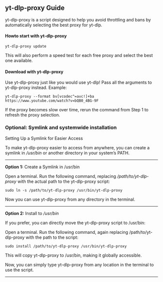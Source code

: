 ## yt-dlp-proxy Guide

yt-dlp-proxy is a script designed to help you avoid throttling and bans by automatically selecting the best proxy for yt-dlp. 

#### Howto start with yt-dlp-proxy

```yt-dlp-proxy update```

This will also perform a speed test for each free proxy and select the best one available.

#### Download with yt-dlp-proxy
Use yt-dlp-proxy just like you would use yt-dlp! Pass all the arguments to yt-dlp-proxy instead.
Example:

```yt-dlp-proxy --format bv[vcodec^=avc!]+ba https://www.youtube.com/watch?v=bQB0_4BG-9F```

If the proxy becomes slow over time, rerun the command from Step 1 to refresh the proxy selection.

### Optional: Symlink and systemwide installation
Setting Up a Symlink for Easier Access

To make yt-dlp-proxy easier to access from anywhere, you can create a symlink in */usr/bin* or another directory in your system’s PATH.
___

**Option 1:** Create a Symlink in /usr/bin

Open a terminal.
Run the following command, replacing */path/to/yt-dlp-proxy* with the actual path to the yt-dlp-proxy script:

```sudo ln -s /path/to/yt-dlp-proxy /usr/bin/yt-dlp-proxy```

Now you can use yt-dlp-proxy from any directory in the terminal.
___

**Option 2:** Install to */usr/bin*

If you prefer, you can directly move the yt-dlp-proxy script to /usr/bin:

Open a terminal.
Run the following command, again replacing /path/to/yt-dlp-proxy with the path to the script:
    
```sudo install /path/to/yt-dlp-proxy /usr/bin/yt-dlp-proxy```

This will copy yt-dlp-proxy to /usr/bin, making it globally accessible.

Now, you can simply type yt-dlp-proxy from any location in the terminal to use the script.
___
